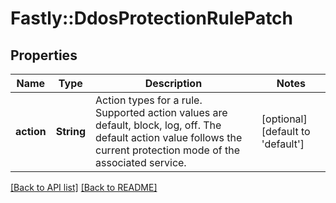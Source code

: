 # Fastly::DdosProtectionRulePatch

## Properties

| Name | Type | Description | Notes |
| ---- | ---- | ----------- | ----- |
| **action** | **String** | Action types for a rule. Supported action values are default, block, log, off. The default action value follows the current protection mode of the associated service. | [optional][default to &#39;default&#39;] |

[[Back to API list]](../../README.md#endpoints) [[Back to README]](../../README.md)

